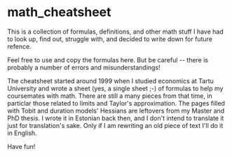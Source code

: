 # math_cheatsheet

This is a collection of formulas, definitions, and other math stuff I
have had to look up, find out, struggle with, and decided to write
down for future refence.

Feel free to use and copy the formulas here.  But be careful -- there
is probably a number of errors and misunderstandings!

The cheatsheet started around 1999 when I studied economics at Tartu
University and wrote a sheet (yes, a single sheet ;-) of formulas to help
my coursemates with math.  There are still a many pieces from that
time, in particlar those related to limits and Taylor's
approximation.  The pages filled with Tobit and duration models'
Hessians are leftovers from my Master and PhD thesis.  I wrote it in Estonian back then, and I don't intend
to translate it just for translation's sake.  Only if I am rewriting
an old piece of text I'll do it in English.

Have fun!


